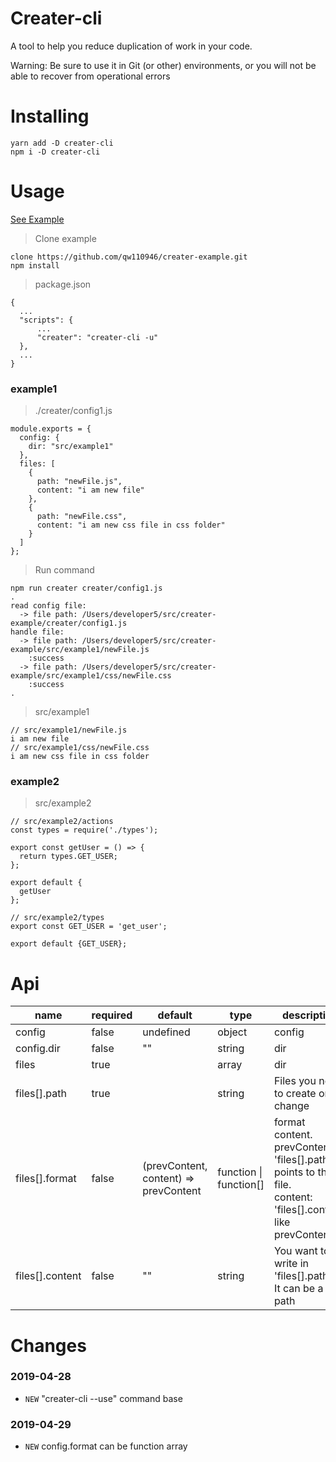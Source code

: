 # Creater-cli

A tool to help you reduce duplication of work in your code.

Warning: Be sure to use it in Git (or other) environments, or you will not be able to recover from operational errors

# Installing

    yarn add -D creater-cli
    npm i -D creater-cli

# Usage

[See Example](https://github.com/qw110946/creater-example)

> Clone example

    clone https://github.com/qw110946/creater-example.git
    npm install

> package.json

    {
      ...
      "scripts": {
          ...
          "creater": "creater-cli -u"
      },
      ...
    }

### example1

> ./creater/config1.js

    module.exports = {
      config: {
        dir: "src/example1"
      },
      files: [
        {
          path: "newFile.js",
          content: "i am new file"
        },
        {
          path: "newFile.css",
          content: "i am new css file in css folder"
        }
      ]
    };

> Run command

    npm run creater creater/config1.js
    .
    read config file:
      -> file path: /Users/developer5/src/creater-example/creater/config1.js
    handle file:
      -> file path: /Users/developer5/src/creater-example/src/example1/newFile.js
        :success
      -> file path: /Users/developer5/src/creater-example/src/example1/css/newFile.css
        :success
    .

> src/example1

    // src/example1/newFile.js
    i am new file
    // src/example1/css/newFile.css
    i am new css file in css folder

### example2

> src/example2

    // src/example2/actions
    const types = require('./types');

    export const getUser = () => {
      return types.GET_USER;
    };

    export default {
      getUser
    };

    // src/example2/types
    export const GET_USER = 'get_user';

    export default {GET_USER};

# Api

| name            | required | default                               | type                   | description                                                                                                         |
| --------------- | -------- | ------------------------------------- | ---------------------- | ------------------------------------------------------------------------------------------------------------------- |
| config          | false    | undefined                             | object                 | config                                                                                                              |
| config.dir      | false    | ""                                    | string                 | dir                                                                                                                 |
| files           | true     |                                       | array                  | dir                                                                                                                 |
| files[].path    | true     |                                       | string                 | Files you need to create or change                                                                                  |
| files[].format  | false    | (prevContent, content) => prevContent | function \| function[] | format content.<br/>prevContent: 'files[].path' points to the file.<br/>content: 'files[].content' like prevContent |
| files[].content | false    | ""                                    | string                 | You want to write in 'files[].path'.<br/>It can be a file path                                                      |

# Changes

### 2019-04-28

- `NEW` "creater-cli --use" command base

### 2019-04-29

- `NEW` config.format can be function array
